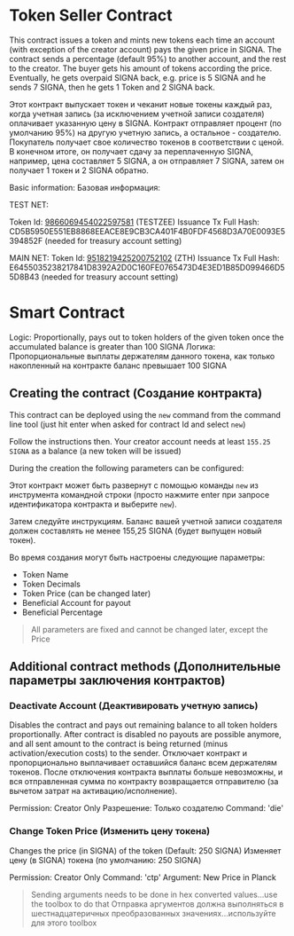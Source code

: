 # Token Seller Contract
This contract issues a token and mints new tokens each time an account (with exception of the creator account) pays the given price in SIGNA.
The contract sends a percentage (default 95%) to another account, and the rest to the creator. The buyer gets his amount of tokens according the price.
Eventually, he gets overpaid SIGNA back, e.g. price is 5 SIGNA and he sends 7 SIGNA, then he gets 1 Token and 2 SIGNA back.

Этот контракт выпускает токен и чеканит новые токены каждый раз, когда учетная запись (за исключением учетной записи создателя) оплачивает указанную цену в SIGNA.
Контракт отправляет процент (по умолчанию 95%) на другую учетную запись, а остальное - создателю. Покупатель получает свое количество токенов в соответствии с ценой.
В конечном итоге, он получает сдачу за переплаченную SIGNA, например, цена составляет 5 SIGNA, а он отправляет 7 SIGNA, затем он получает 1 токен и 2 SIGNA обратно.

Basic information:
Базовая информация:


TEST NET:

Token Id: [9866069454022597581](https://chain.signum.network/tx/9866069454022597581) (TESTZEE)
Issuance Tx Full Hash: CD5B5950E551EB8868EEACE8E9CB3CA401F4B0FDF4568D3A70E0093E5394852F (needed for treasury account setting)


MAIN NET:
Token Id: [9518219425200752102](https://chain.signum.network/tx/9518219425200752102) (ZTH)
Issuance Tx Full Hash: E6455035238217841D8392A2D0C160FE0765473D4E3ED1B85D099466D55D8B43 (needed for treasury account setting)


# Smart Contract

Logic: Proportionally, pays out to token holders of the given token once the accumulated balance is greater than 100 SIGNA
Логика: Пропорциональные выплаты держателям данного токена, как только накопленный на контракте баланс превышает 100 SIGNA

## Creating the contract (Создание контракта)

This contract can be deployed using the `new` command from the command line tool (just hit enter when asked for contract Id and select `new`)

Follow the instructions then. Your creator account needs at least `155.25 SIGNA` as a balance (a new token will be issued)

During the creation the following parameters can be configured:

Этот контракт может быть развернут с помощью команды `new` из инструмента командной строки (просто нажмите enter при запросе идентификатора контракта и выберите `new`).

Затем следуйте инструкциям. Баланс вашей учетной записи создателя должен составлять не менее 155,25 SIGNA (будет выпущен новый токен).

Во время создания могут быть настроены следующие параметры:

- Token Name
- Token Decimals
- Token Price (can be changed later)
- Beneficial Account for payout
- Beneficial Percentage

> All parameters are fixed and cannot be changed later, except the Price

## Additional contract methods (Дополнительные параметры заключения контрактов)

### Deactivate Account (Деактивировать учетную запись)

Disables the contract and pays out remaining balance to all token holders proportionally.
After contract is disabled no payouts are possible anymore, and all sent amount to the contract is being returned (minus activation/execution costs) to the sender.
Отключает контракт и пропорционально выплачивает оставшийся баланс всем держателям токенов.
После отключения контракта выплаты больше невозможны, и вся отправленная сумма по контракту возвращается отправителю (за вычетом затрат на активацию/исполнение).

Permission: Creator Only
Разрешение: Только создателю
Command: 'die'

### Change Token Price (Изменить цену токена)

Changes the price (in SIGNA) of the token (Default: 250 SIGNA)
Изменяет цену (в SIGNA) токена (по умолчанию: 250 SIGNA)

Permission: Creator Only
Command: 'ctp'
Argument: New Price in Planck 

> Sending arguments needs to be done in hex converted values...use the toolbox to do that
> Отправка аргументов должна выполняться в шестнадцатеричных преобразованных значениях...используйте для этого toolbox
